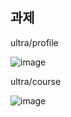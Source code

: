 
## 과제

ultra/profile

![image](https://github.com/taerim0/Doit-next.js/assets/127942413/c92c1de2-4d8e-4d04-b8eb-69d17613af34)

ultra/course

![image](https://github.com/taerim0/Doit-next.js/assets/127942413/71695962-9354-4677-8e9c-dbe114531166)
